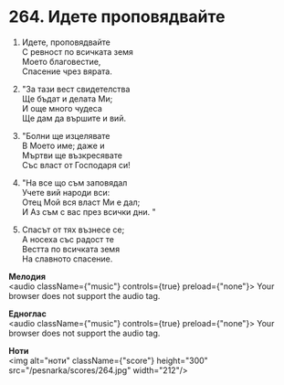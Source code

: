 # 264. Идете проповядвайте

1. Идете, проповядвайте  
С ревност по всичката земя  
Моето благовестие,  
Спасение чрез вярата.  

2. "За тази вест свидетелства  
Ще бъдат и делата Ми;  
И още много чудеса  
Ще дам да вършите и вий.  

3. "Болни ще изцелявате  
В Моето име; даже и  
Мъртви ще възкресявате  
Със власт от Господаря си!

4. "На все що съм заповядал  
Учете вий народи вси:  
Отец Мой вся власт Ми е дал;  
И Аз съм с вас през всички дни. "

5. Спасът от тях възнесе се;  
А носеха със радост те  
Вестта по всичката земя  
На славното спасение.

**Мелодия**  
<audio className={"music"} controls={true} preload={"none"}>
    <source src="/pesnarka/mp3/264.mp3" type="audio/mpeg"/>
    Your browser does not support the audio tag.
</audio>

**Едноглас**  
<audio className={"music"} controls={true} preload={"none"}>
    <source src="/pesnarka/transp/264.mp3" type="audio/mpeg"/>
    Your browser does not support the audio tag.
</audio>

**Ноти**  
<img alt="ноти" className={"score"} height="300" src="/pesnarka/scores/264.jpg" width="212"/>
